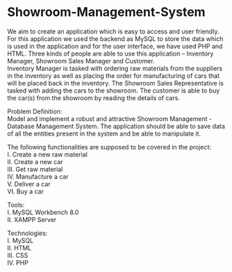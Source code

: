# Showroom-Management-System
We aim to create an application which is easy to access and user friendly. For this application we used the backend as MySQL to store the data which is used in the application and for the user interface, we have used PHP and HTML. Three kinds of people are able to use this application – Inventory Manager, Showroom Sales Manager and Customer. <br> 
Inventory Manager is tasked with ordering raw materials from the suppliers in the inventory as well as placing the order for manufacturing of cars that will be placed back in the inventory. The Showroom Sales Representative is tasked with adding the cars to the showroom. The customer is able to buy the car(s) from the showroom by reading the details of cars. 

Problem Definition: <br>
Model and implement a robust and attractive Showroom Management - Database Management System. The application should be able to save data of all the entities present in the system and be able to manipulate it. 

The following functionalities are supposed to be covered in the project: <br>
I.	Create a new raw material <br>
II.	Create a new car <br>
III.	Get raw material <br>
IV.	Manufacture a car <br>
V.	Deliver a car <br>
VI.	Buy a car <br>

Tools: <br>
I.	MySQL Workbench 8.0 <br>
II.	XAMPP Server <br>

Technologies: <br>
I.	MySQL <br>
II.	HTML <br>
III.	CSS <br>
IV.	PHP <br>

